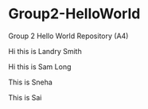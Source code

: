 # Group2-HelloWorld
Group 2 Hello World Repository (A4)

Hi this is Landry Smith

Hi this is Sam Long

This is Sneha

This is Sai

